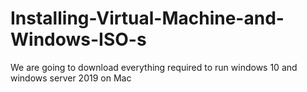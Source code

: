 # Installing-Virtual-Machine-and-Windows-ISO-s
We are going to download everything required to run windows 10 and windows server 2019 on Mac
